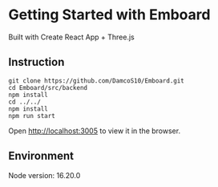 # Getting Started with Emboard

Built with Create React App + Three.js

## Instruction

```
git clone https://github.com/DamcoS10/Emboard.git
cd Emboard/src/backend
npm install
cd ../../
npm install
npm run start
```
Open [http://localhost:3005](http://localhost:3005) to view it in the browser.

## Environment
Node version: 16.20.0
